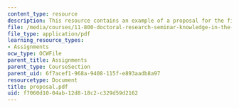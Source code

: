 ```yaml
---
content_type: resource
description: This resource contains an example of a proposal for the final case paper.
file: /media/courses/11-800-doctoral-research-seminar-knowledge-in-the-public-arena-spring-2007/f7060d1004ab12d818c2c329d59d2162_proposal.pdf
file_type: application/pdf
learning_resource_types:
- Assignments
ocw_type: OCWFile
parent_title: Assignments
parent_type: CourseSection
parent_uid: 6f7acef1-968a-9408-115f-e893aadb8a97
resourcetype: Document
title: proposal.pdf
uid: f7060d10-04ab-12d8-18c2-c329d59d2162
---
```

